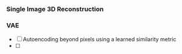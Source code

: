 ### Single Image 3D Reconstruction



### VAE

- [ ]  Autoencoding beyond pixels using a learned similarity metric
- [ ] 